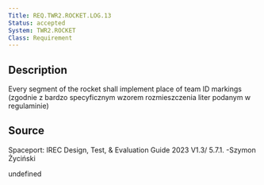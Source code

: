 ```yaml
---
Title: REQ.TWR2.ROCKET.LOG.13
Status: accepted
System: TWR2.ROCKET
Class: Requirement
---
```


## Description

Every segment of the rocket shall implement place of team ID markings (zgodnie z bardzo specyficznym wzorem rozmieszczenia liter podanym w regulaminie)

## Source

Spaceport: IREC Design, Test, & Evaluation Guide 2023 V1.3/ 5.7.1. -Szymon Życiński


undefined